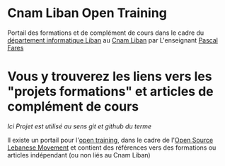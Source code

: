 # Cnam Liban Open Training

Portail des formations et de complément de cours dans le cadre du [département informatique Liban](http://depinfo.isae.edu.lb) au [Cnam Liban](http://www.cnam-liban.fr) par L'enseignant [Pascal Fares](http://www.cofares.net)

# Vous y trouverez les liens vers les "projets formations" et articles de complément de cours

*Ici Projet est utilisé au sens git et github du terme*

Il existe un portail pour l'[open training](http://opentraining.cofares.net), dans le cadre de l'[Open Source Lebanese Movement](http://oslm.cofares.net) et contient des références vers des formations ou articles indépendant (ou non liés au Cnam Liban)
